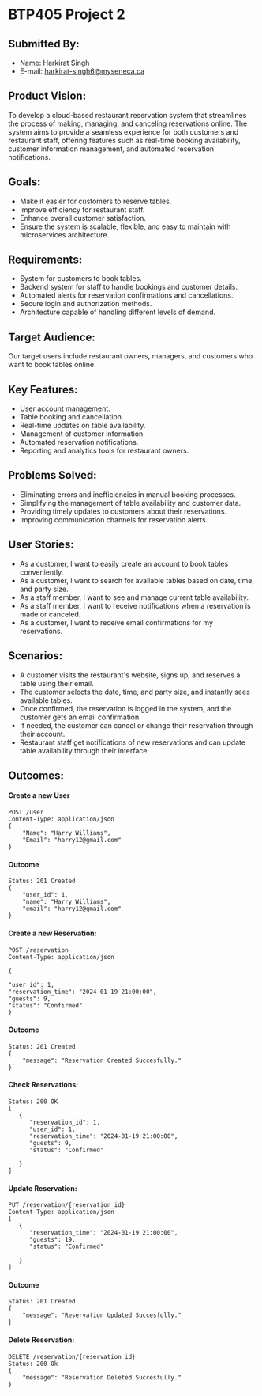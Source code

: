 # BTP405 Project 2

## Submitted By:

- Name: Harkirat Singh
- E-mail: harkirat-singh6@myseneca.ca


## Product Vision:

To develop a cloud-based restaurant reservation system that streamlines the process of making, managing, and canceling reservations online. The system aims to provide a seamless experience for both customers and restaurant staff, offering features such as real-time booking availability, customer information management, and automated reservation notifications.

## Goals:

- Make it easier for customers to reserve tables.
- Improve efficiency for restaurant staff.
- Enhance overall customer satisfaction.
- Ensure the system is scalable, flexible, and easy to maintain with microservices architecture.

## Requirements:

- System for customers to book tables.
- Backend system for staff to handle bookings and customer details.
- Automated alerts for reservation confirmations and cancellations.
- Secure login and authorization methods.
- Architecture capable of handling different levels of demand.

## Target Audience:

Our target users include restaurant owners, managers, and customers who want to book tables online.


## Key Features:

- User account management.
- Table booking and cancellation.
- Real-time updates on table availability.
- Management of customer information.
- Automated reservation notifications.
- Reporting and analytics tools for restaurant owners.



## Problems Solved:

- Eliminating errors and inefficiencies in manual booking processes.
- Simplifying the management of table availability and customer data.
- Providing timely updates to customers about their reservations.
- Improving communication channels for reservation alerts.




## User Stories:

- As a customer, I want to easily create an account to book tables conveniently.
- As a customer, I want to search for available tables based on date, time, and party size.
- As a staff member, I want to see and manage current table availability.
- As a staff member, I want to receive notifications when a reservation is made or canceled.
- As a customer, I want to receive email confirmations for my reservations.



## Scenarios:

- A customer visits the restaurant's website, signs up, and reserves a table using their email.
- The customer selects the date, time, and party size, and instantly sees available tables.
- Once confirmed, the reservation is logged in the system, and the customer gets an email confirmation.
- If needed, the customer can cancel or change their reservation through their account.
- Restaurant staff get notifications of new reservations and can update table availability through their interface.

## Outcomes: 

#### Create a new User

```
POST /user
Content-Type: application/json
{
    "Name": "Harry Williams",
    "Email": "harry12@gmail.com"
}
```
#### Outcome
```
Status: 201 Created
{
    "user_id": 1,
    "name": "Harry Williams",
    "email": "harry12@gmail.com"
}
```


#### Create a new Reservation:

```
POST /reservation
Content-Type: application/json

{

"user_id": 1,
"reservation_time": "2024-01-19 21:00:00",
"guests": 9,
"status": "Confirmed"
}
```

#### Outcome
```
Status: 201 Created
{
    "message": "Reservation Created Succesfully."
}
```


#### Check Reservations:

```
Status: 200 OK
[
   {
      "reservation_id": 1,
      "user_id": 1,
      "reservation_time": "2024-01-19 21:00:00",
      "guests": 9,
      "status": "Confirmed"

   }
]
```
#### Update Reservation:

```
PUT /reservation/{reservation_id}
Content-Type: application/json
[
   {
      "reservation_time": "2024-01-19 21:00:00",
      "guests": 19,
      "status": "Confirmed"

   }
]

```
#### Outcome
```
Status: 201 Created
{
    "message": "Reservation Updated Succesfully."
}
```

#### Delete Reservation:

```
DELETE /reservation/{reservation_id}
Status: 200 Ok
{
    "message": "Reservation Deleted Succesfully."
}
```
